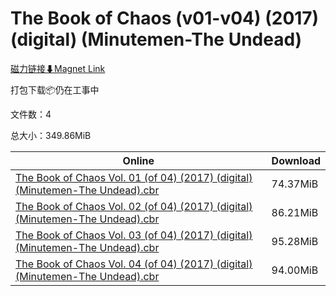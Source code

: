 # The Book of Chaos (v01-v04) (2017) (digital) (Minutemen-The Undead)

[磁力链接⬇Magnet Link](magnet:?xt=urn:btih:fb79de6e6ebb2d215dbed94396de05cfe232ee3e&dn=The%20Book%20of%20Chaos%20%28v01-v04%29%20%282017%29%20%28digital%29%20%28Minutemen-The%20Undead%29)

打包下载📦仍在工事中

文件数：4

总大小：349.86MiB

Online | Download
--- | ---
[The Book of Chaos Vol. 01 (of 04) (2017) (digital) (Minutemen-The Undead).cbr](https://github.com/alicewish/markdown/blob/master/comic/Book-of-Chaos-Vol-01-of-04-2017-digital-Minutemen-Undead-cbr.md) | 74.37MiB
[The Book of Chaos Vol. 02 (of 04) (2017) (digital) (Minutemen-The Undead).cbr](https://github.com/alicewish/markdown/blob/master/comic/Book-of-Chaos-Vol-02-of-04-2017-digital-Minutemen-Undead-cbr.md) | 86.21MiB
[The Book of Chaos Vol. 03 (of 04) (2017) (digital) (Minutemen-The Undead).cbr](https://github.com/alicewish/markdown/blob/master/comic/Book-of-Chaos-Vol-03-of-04-2017-digital-Minutemen-Undead-cbr.md) | 95.28MiB
[The Book of Chaos Vol. 04 (of 04) (2017) (digital) (Minutemen-The Undead).cbr](https://github.com/alicewish/markdown/blob/master/comic/Book-of-Chaos-Vol-04-of-04-2017-digital-Minutemen-Undead-cbr.md) | 94.00MiB